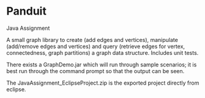 # Panduit
Java Assignment

A small graph library to create (add edges and vertices), manipulate (add/remove edges and
vertices) and query (retrieve edges for vertex, connectedness, graph partitions) a graph data structure.  Includes unit tests.

There exists a GraphDemo.jar which will run through sample scenarios; it is best run through the command prompt so that the output can be seen.

The JavaAssignment_EclipseProject.zip is the exported project directly from eclipse.  
